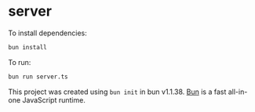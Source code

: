 # server

To install dependencies:

```bash
bun install
```

To run:

```bash
bun run server.ts
```

This project was created using `bun init` in bun v1.1.38. [Bun](https://bun.sh) is a fast all-in-one JavaScript runtime.
